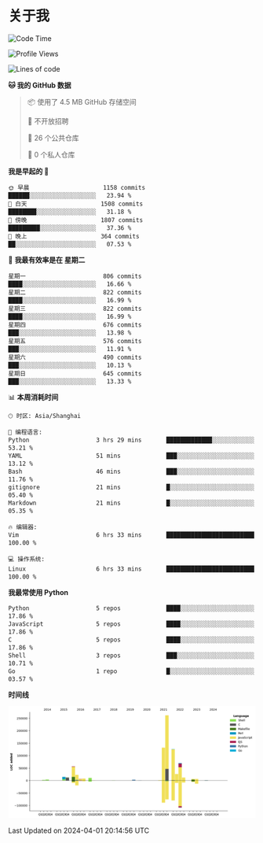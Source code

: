 # 关于我

<!--START_SECTION:waka-->
![Code Time](http://img.shields.io/badge/Code%20Time-850%20hrs%2023%20mins-blue)

![Profile Views](http://img.shields.io/badge/%E4%B8%AA%E4%BA%BA%E8%B5%84%E6%96%99%E8%A7%82%E7%9C%8B%E6%AC%A1%E6%95%B0-0-blue)

![Lines of code](https://img.shields.io/badge/%E4%BB%8E%E3%80%8CHello%20World%E3%80%8D%E8%B5%B7%E6%88%91%E5%B7%B2%E7%BB%8F%E5%86%99%E4%BA%86-778.7%20thousand%20%E8%A1%8C%E4%BB%A3%E7%A0%81-blue)

**🐱 我的 GitHub 数据** 

> 📦  使用了 4.5 MB GitHub 存储空间 
 > 
> 🚫 不开放招聘
 > 
> 📜 26 个公共仓库 
 > 
> 🔑 0 个私人仓库 
 > 
**我是早起的 🐤** 

```text
🌞 早晨                     1158 commits        ██████░░░░░░░░░░░░░░░░░░░   23.94 % 
🌆 白天                     1508 commits        ████████░░░░░░░░░░░░░░░░░   31.18 % 
🌃 傍晚                     1807 commits        █████████░░░░░░░░░░░░░░░░   37.36 % 
🌙 晚上                     364 commits         ██░░░░░░░░░░░░░░░░░░░░░░░   07.53 % 
```
📅 **我最有效率是在 星期二** 

```text
星期一                      806 commits         ████░░░░░░░░░░░░░░░░░░░░░   16.66 % 
星期二                      822 commits         ████░░░░░░░░░░░░░░░░░░░░░   16.99 % 
星期三                      822 commits         ████░░░░░░░░░░░░░░░░░░░░░   16.99 % 
星期四                      676 commits         ███░░░░░░░░░░░░░░░░░░░░░░   13.98 % 
星期五                      576 commits         ███░░░░░░░░░░░░░░░░░░░░░░   11.91 % 
星期六                      490 commits         ███░░░░░░░░░░░░░░░░░░░░░░   10.13 % 
星期日                      645 commits         ███░░░░░░░░░░░░░░░░░░░░░░   13.33 % 
```


📊 **本周消耗时间** 

```text
🕑︎ 时区: Asia/Shanghai

💬 编程语言: 
Python                   3 hrs 29 mins       █████████████░░░░░░░░░░░░   53.21 % 
YAML                     51 mins             ███░░░░░░░░░░░░░░░░░░░░░░   13.12 % 
Bash                     46 mins             ███░░░░░░░░░░░░░░░░░░░░░░   11.76 % 
gitignore                21 mins             █░░░░░░░░░░░░░░░░░░░░░░░░   05.40 % 
Markdown                 21 mins             █░░░░░░░░░░░░░░░░░░░░░░░░   05.35 % 

🔥 编辑器: 
Vim                      6 hrs 33 mins       █████████████████████████   100.00 % 

💻 操作系统: 
Linux                    6 hrs 33 mins       █████████████████████████   100.00 % 
```

**我最常使用 Python** 

```text
Python                   5 repos             ████░░░░░░░░░░░░░░░░░░░░░   17.86 % 
JavaScript               5 repos             ████░░░░░░░░░░░░░░░░░░░░░   17.86 % 
C                        5 repos             ████░░░░░░░░░░░░░░░░░░░░░   17.86 % 
Shell                    3 repos             ███░░░░░░░░░░░░░░░░░░░░░░   10.71 % 
Go                       1 repo              █░░░░░░░░░░░░░░░░░░░░░░░░   03.57 % 
```



**时间线**

![Lines of Code chart](https://raw.githubusercontent.com/Arondight/Arondight/master/assets/bar_graph.png)


 Last Updated on 2024-04-01 20:14:56 UTC
<!--END_SECTION:waka-->
